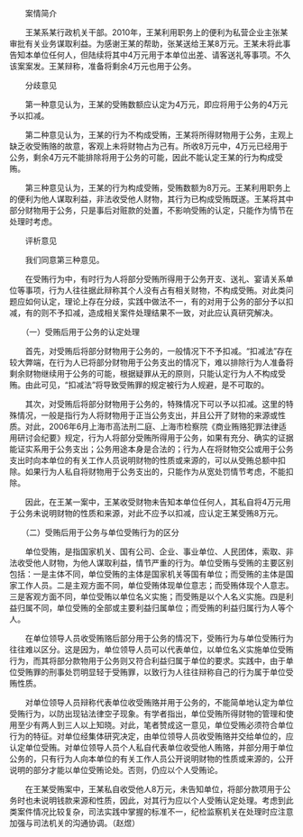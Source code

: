 　　案情简介

　　王某系某行政机关干部。2010年，王某利用职务上的便利为私营企业主张某审批有关业务谋取利益。为感谢王某的帮助，张某送给王某8万元。王某未将此事告知本单位任何人，但陆续将其中4万元用于本单位出差、请客送礼等事项。不久该案案发。王某辩称，准备将剩余4万元也用于公务。

　　分歧意见

　　第一种意见认为，王某的受贿数额应认定为4万元，即应将用于公务的4万元予以扣减。

　　第二种意见认为，王某的行为不构成受贿，王某将所得财物用于公务，主观上缺乏收受贿赂的故意，客观上未将财物占为己有。所收8万元中，4万元已经用于公务，剩余4万元不能排除将用于公务的可能，因此不能认定王某的行为构成受贿。

　　第三种意见认为，王某的行为构成受贿，受贿数额为8万元。王某利用职务上的便利为他人谋取利益，非法收受他人财物，其行为已构成受贿既遂。王某将其中部分财物用于公务，只是事后对赃款的处置，不影响受贿的认定，只能作为情节在处理时考虑。

　　评析意见

　　我们同意第三种意见。

　　在受贿行为中，有时行为人将部分受贿所得用于公务开支、送礼、宴请关系单位等事项，行为人往往据此辩称其个人没有占有相关财物，不构成受贿。对此类问题应如何认定，理论上存在分歧，实践中做法不一，有的对用于公务的部分予以扣减，有的则不予扣减，造成相关案件处理结果不一致，对此应认真研究解决。

　　（一）受贿后用于公务的认定处理

　　首先，对受贿后将部分财物用于公务的，一般情况下不予扣减。“扣减法”存在较大弊端，在行为人已将部分财物用于公务支出的情况下，难以排除行为人准备将剩余财物继续用于公务的可能，根据疑罪从无的原则，只能认定行为人不构成受贿。由此可见，“扣减法”将导致受贿罪的规定被行为人规避，是不可取的。

　　其次，对受贿后将部分财物用于公务的，特殊情况下可以予以扣减。这里的特殊情况，一般是指行为人将财物用于正当公务支出，并且公开了财物的来源或性质。对此，2006年6月上海市高法刑二庭、上海市检察院《商业贿赂犯罪法律适用研讨会纪要》规定，行为人将部分受贿所得用于公务，如果有充分、确实的证据能证实系用于公务支出；公务用途本身是合法的；行为人在将财物交公或用于公务支出时向本单位的有关工作人员说明财物的性质或来源的，可以从受贿总额中扣除。如果行为人私自将财物用于公务支出的，只能作为从宽处罚情节考虑，不能扣除。

　　因此，在王某一案中，王某收受财物未告知本单位任何人，其私自将4万元用于公务未说明财物的性质和来源，对此不应予以扣减，应认定王某受贿8万元。

　　（二）受贿后用于公务与单位受贿行为的区分

　　单位受贿，是指国家机关、国有公司、企业、事业单位、人民团体，索取、非法收受他人财物，为他人谋取利益，情节严重的行为。单位受贿与受贿的主要区别包括：一是主体不同，单位受贿的主体是国家机关等国有单位；而受贿的主体是国家工作人员。二是主观方面不同，单位受贿体现单位意志；而受贿体现个人意志。三是客观方面不同，单位受贿以单位名义实施；而受贿是以个人名义实施。四是利益归属不同，单位受贿的全部或主要利益归属单位；而受贿的利益归属行为人等个人。

　　在单位领导人员收受贿赂后部分用于公务的情况下，受贿行为与单位受贿行为往往难以区分。这是因为，单位领导人员可以代表单位，以单位名义实施单位受贿行为，而其将部分款物用于公务则又符合利益归属于单位的要求。实践中，由于单位受贿罪的刑事处罚明显轻于受贿罪，以致行为人往往辩称自己的行为属于单位受贿性质。

　　对单位领导人员辩称代表单位收受贿赂并用于公务的，不能简单地认定为单位受贿行为，以防出现钻法律空子现象。有学者指出，单位受贿所得财物的管理和使用至少有两人到三人以上知晓。对此，笔者赞成这一意见，单位受贿必须符合单位行为的特征。对单位经集体研究决定，由单位领导人员收受贿赂并交给单位的，应认定单位受贿。对单位领导人员个人私自代表单位收受他人贿赂，并部分用于单位公务的，只有行为人向本单位的有关工作人员公开说明财物的性质或来源的，公开说明的部分才能以单位受贿论处。否则，仍应以个人受贿论。

　　在王某受贿案中，王某私自收受他人8万元，未告知单位，将部分款项用于公务时也未说明钱款来源和性质，因此，对其行为应以个人受贿认定处理。考虑到此类案件情况比较复杂，司法实践中掌握的标准不一，纪检监察机关在处理时应注意加强与司法机关的沟通协调。（赵煜）